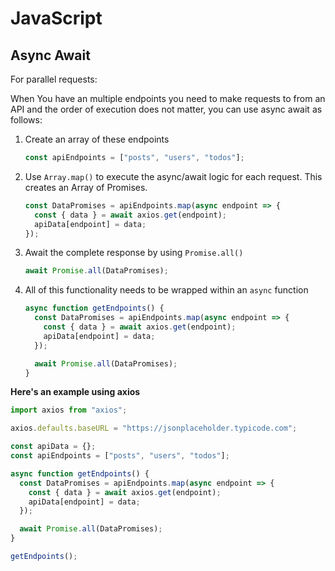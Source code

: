 # JavaScript

## Async Await

For parallel requests:

When You have an multiple endpoints you need to make requests to from an API and the order of execution does not matter, you can use async await as follows:

1. Create an array of these endpoints

   ```js
   const apiEndpoints = ["posts", "users", "todos"];
   ```

2. Use `Array.map()` to execute the async/await logic for each request. This creates an Array of Promises.

   ```js
   const DataPromises = apiEndpoints.map(async endpoint => {
     const { data } = await axios.get(endpoint);
     apiData[endpoint] = data;
   });
   ```

3. Await the complete response by using `Promise.all()`

   ```js
   await Promise.all(DataPromises);
   ```

4. All of this functionality needs to be wrapped within an `async` function

   ```js
   async function getEndpoints() {
     const DataPromises = apiEndpoints.map(async endpoint => {
       const { data } = await axios.get(endpoint);
       apiData[endpoint] = data;
     });

     await Promise.all(DataPromises);
   }
   ```

**Here's an example using axios**

```js
import axios from "axios";

axios.defaults.baseURL = "https://jsonplaceholder.typicode.com";

const apiData = {};
const apiEndpoints = ["posts", "users", "todos"];

async function getEndpoints() {
  const DataPromises = apiEndpoints.map(async endpoint => {
    const { data } = await axios.get(endpoint);
    apiData[endpoint] = data;
  });

  await Promise.all(DataPromises);
}

getEndpoints();
```
